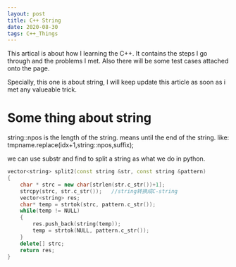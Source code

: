 ```yaml
---
layout: post
title: C++ String
date: 2020-08-30
tags: C++_Things
---
```


This artical is about how I learning the C++. It contains the steps I go through and the problems I met. Also there will be some test cases attached onto the page.

Specially, this one is about string, I will keep update this article as soon as i met any valueable trick.  

# Some thing about string  


string::npos is the length of the string. means until the end of the string. like:  
tmpname.replace(idx+1,string::npos,suffix);

we can use substr and find to split a string as what we do in python.  
```C++
vector<string> split2(const string &str, const string &pattern)
{
    char * strc = new char[strlen(str.c_str())+1];
    strcpy(strc, str.c_str());   //string转换成C-string
    vector<string> res;
    char* temp = strtok(strc, pattern.c_str());
    while(temp != NULL)
    {
        res.push_back(string(temp));
        temp = strtok(NULL, pattern.c_str());
    }
    delete[] strc;
    return res;
}
```